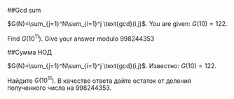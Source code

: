 ##Gcd sum


$G(N)=\sum_{j=1}^N\sum_{i=1}^j \text{gcd}(i,j)$. 
You are given: $G(10)=122$.

Find $G(10^{11})$. Give your answer modulo 998244353

##Сумма НОД


$G(N)=\sum_{j=1}^N\sum_{i=1}^j \text{gcd}(i,j)$. 
Известно: $G(10)=122$.

Найдите $G(10^{11})$. В качестве ответа дайте остаток от деления полученного числа на 998244353.

